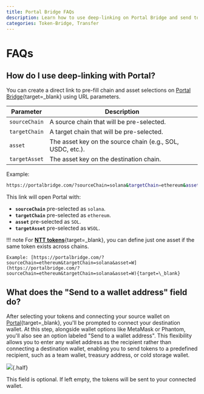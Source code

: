 ```yaml
---
title: Portal Bridge FAQs
description: Learn how to use deep-linking on Portal Bridge and send tokens to any wallet address with simple URL parameters and custom recipient fields.
categories: Token-Bridge, Transfer
---
```


# FAQs

## How do I use deep-linking with Portal?

You can create a direct link to pre-fill chain and asset selections on [Portal Bridge](https://portalbridge.com){target=\_blank} using URL parameters.

| Parameter     | Description                                                |
|---------------|------------------------------------------------------------|
| `sourceChain` | A source chain that will be pre-selected.                   |
| `targetChain` | A target chain that will be pre-selected.                   |
| `asset`       | The asset key on the source chain (e.g., SOL, USDC, etc.).  |
| `targetAsset` | The asset key on the destination chain.                     |

Example:

```bash
https://portalbridge.com/?sourceChain=solana&targetChain=ethereum&asset=SOL&targetAsset=WSOL
```

This link will open Portal with:
 
 - **`sourceChain`** pre-selected as `solana`.
 - **`targetChain`** pre-selected as `ethereum`.
 - **`asset`** pre-selected as `SOL`.
 - **`targetAsset`** pre-selected as `WSOL`.

!!! note
    For [**NTT tokens**](/docs/products/native-token-transfers/overview/){target=\_blank}, you can define just one asset if the same token exists across chains.

    Example: [https://portalbridge.com/?sourceChain=ethereum&targetChain=solana&asset=W](https://portalbridge.com/?sourceChain=ethereum&targetChain=solana&asset=W){target=\_blank}

## What does the "Send to a wallet address" field do?

After selecting your tokens and connecting your source wallet on [Portal](https://portalbridge.com/){target=\_blank}, you'll be prompted to connect your destination wallet. At this step, alongside wallet options like MetaMask or Phantom, you'll also see an option labeled "Send to a wallet address".
This flexibility allows you to enter any wallet address as the recipient rather than connecting a destination wallet, enabling you to send tokens to a predefined recipient, such as a team wallet, treasury address, or cold storage wallet.

![](/docs/images/products/token-bridge/portal-bridge/faqs/portal-wallet-address.webp){.half}

This field is optional. If left empty, the tokens will be sent to your connected wallet.